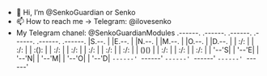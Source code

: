 - 👋 Hi, I’m @SenkoGuardian or Senko
- 📫 How to reach me -> Telegram: @ilovesenko
- My Telegram chanel: @SenkoGuardianModules
  .------. .------. .------. .------. .------. .------.
  |S.--. | |E.--. | |N.--. | |M.--. | |O.--. | |D.--. |
  | :/\: | | :/\: | | :(): | | :/\: | | :/\: | | :/\: |
  | :\/: | | :\/: | | ()() | | :\/: | | :\/: | | :\/: |
  | '--'S| | '--'E| | '--'N| | '--'M| | '--'O| | '--'D|
  `------' `------' `------' `------' `------' `------'

<!---
SenkoGuardian/SenkoGuardian is a ✨ special ✨ repository because its `README.md` (this file) appears on your GitHub profile.
You can click the Preview link to take a look at your changes.
--->
